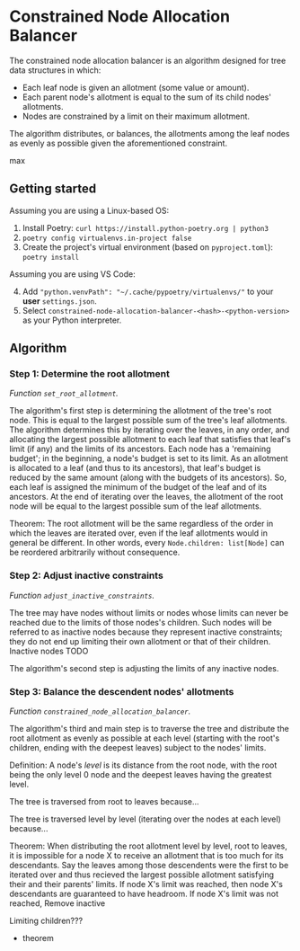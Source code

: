# Constrained Node Allocation Balancer

The constrained node allocation balancer is an algorithm designed for tree data structures in which:

- Each leaf node is given an allotment (some value or amount).
- Each parent node's allotment is equal to the sum of its child nodes' allotments.
- Nodes are constrained by a limit on their maximum allotment.

The algorithm distributes, or balances, the allotments among the leaf nodes as evenly as possible given the aforementioned constraint.

max

## Getting started

Assuming you are using a Linux-based OS:

1. Install Poetry: `curl https://install.python-poetry.org | python3`
2. `poetry config virtualenvs.in-project false`
3. Create the project's virtual environment (based on `pyproject.toml`): `poetry install`

Assuming you are using VS Code:

4. Add `"python.venvPath": "~/.cache/pypoetry/virtualenvs/"` to your **user** `settings.json`.
5. Select `constrained-node-allocation-balancer-<hash>-<python-version>` as your Python interpreter.

## Algorithm

### Step 1: Determine the root allotment

*Function `set_root_allotment`.*

The algorithm's first step is determining the allotment of the tree's root node. This is equal to the largest possible sum of the tree's leaf allotments. The algorithm determines this by iterating over the leaves, in any order, and allocating the largest possible allotment to each leaf that satisfies that leaf's limit (if any) and the limits of its ancestors. Each node has a 'remaining budget'; in the beginning, a node's budget is set to its limit. As an allotment is allocated to a leaf (and thus to its ancestors), that leaf's budget is reduced by the same amount (along with the budgets of its ancestors). So, each leaf is assigned the minimum of the budget of the leaf and of its ancestors. At the end of iterating over the leaves, the allotment of the root node will be equal to the largest possible sum of the leaf allotments.

Theorem: The root allotment will be the same regardless of the order in which the leaves are iterated over, even if the leaf allotments would in general be different. In other words, every `Node.children: list[Node]` can be reordered arbitrarily without consequence.

### Step 2: Adjust inactive constraints

*Function `adjust_inactive_constraints`.*

The tree may have nodes without limits or nodes whose limits can never be reached due to the limits of those nodes's children. Such nodes will be referred to as inactive nodes because they represent inactive constraints; they do not end up limiting their own allotment or that of their children. Inactive nodes TODO

The algorithm's second step is adjusting the limits of any inactive nodes.

### Step 3: Balance the descendent nodes' allotments

*Function `constrained_node_allocation_balancer`.*

The algorithm's third and main step is to traverse the tree and distribute the root allotment as evenly as possible at each level (starting with the root's children, ending with the deepest leaves) subject to the nodes' limits.

Definition: A node's *level* is its distance from the root node, with the root being the only level 0 node and the deepest leaves having the greatest level.

The tree is traversed from root to leaves because...

The tree is traversed level by level (iterating over the nodes at each level) because...

Theorem: When distributing the root allotment level by level, root to leaves, it is impossible for a node X to receive an allotment that is too much for its descendants. Say the leaves among those descendents were the first to be iterated over and thus recieved the largest possible allotment satisfying their and their parents' limits. If node X's limit was reached, then node X's descendants are guaranteed to have headroom. If node X's limit was not reached,
Remove inactive

Limiting children???
- theorem
